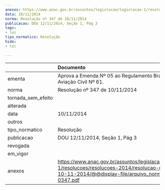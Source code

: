 ```yaml
---
anexos: https://www.anac.gov.br/assuntos/legislacao/legislacao-1/resolucoes/resolucoes-2014/resolucao-no-347-de-10-11-2014/@@display-file/arquivo_norma/RA2014-0347.pdf
data: 10/11/2014
norma: Resolução nº 347 de 10/11/2014
publicacao: DOU 12/11/2014, Seção 1, Pág 3
tags:
- lei
tipo_normatico: Resolução
hide: 
- toc 
 
---
```


|                    | Documento                                                                                                                                                       |
|:-------------------|:----------------------------------------------------------------------------------------------------------------------------------------------------------------|
| ementa             | Aprova a Emenda Nº 05 ao Regulamento Brasileiro da Aviação Civil Nº 61.                                                                                         |
| norma              | Resolução nº 347 de 10/11/2014                                                                                                                                  |
| tornada_sem_efeito |                                                                                                                                                                 |
| alterada           |                                                                                                                                                                 |
| data               | 10/11/2014                                                                                                                                                      |
| outros             |                                                                                                                                                                 |
| tipo_normatico     | Resolução                                                                                                                                                       |
| publicacao         | DOU 12/11/2014, Seção 1, Pág 3                                                                                                                                  |
| revogada           |                                                                                                                                                                 |
| em_vigor           |                                                                                                                                                                 |
| anexos             | https://www.anac.gov.br/assuntos/legislacao/legislacao-1/resolucoes/resolucoes-2014/resolucao-no-347-de-10-11-2014/@@display-file/arquivo_norma/RA2014-0347.pdf |